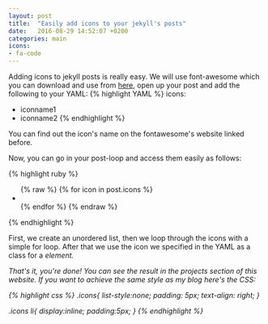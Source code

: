 ```yaml
---
layout: post
title:  "Easily add icons to your jekyll's posts"
date:   2016-08-29 14:52:07 +0200
categories: main
icons: 
- fa-code
---
```

Adding icons to jekyll posts is really easy. We will use font-awesome which you can download and use from [here][font-awesome], open up your post and add the following to your YAML:
{% highlight YAML %}
icons:
- iconname1
- iconname2
{% endhighlight %}

You can find out the icon's name on the fontawesome's website linked before.

Now, you can go in your post-loop and access them easily as follows: 

{% highlight ruby %}
  <ul class="icons">
  	{% raw %}
	    {% for icon in post.icons %}
	    	<li><i class="fa {{icon}} fa-3x"></i></li>
	    {% endfor %}
	{% endraw %}
  </ul>	
{% endhighlight %}	

First, we create an unordered list, then we loop through the icons with a simple for loop. 
After that we use the icon we specified in the YAML as a class for a <i> element. 

That's it, you're done! You can see the result in the projects section of this website. If you want to achieve the same style as my blog here's the CSS:

{% highlight css %}
.icons{
	list-style:none;
	padding: 5px;
	text-align: right;
}

.icons li{
	display:inline;
	padding:5px;
}
{% endhighlight %}

[font-awesome]: http://fontawesome.io/
